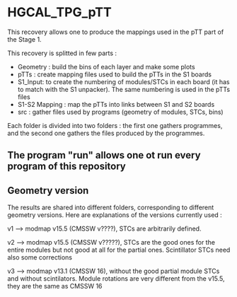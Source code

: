 # HGCAL_TPG_pTT

This recovery allows one to produce the mappings used in the pTT part of the Stage 1.

This recovery is splitted in few parts : 
- Geometry : build the bins of each layer and make some plots
- pTTs : create mapping files used to build the pTTs in the S1 boards
- S1_Input: to create the numbering of modules/STCs in each board (it has to match with the S1 unpacker). The same numbering is used in the pTTs files
- S1-S2 Mapping : map the pTTs into links between S1 and S2 boards
- src : gather files used by programs (geometry of modules, STCs, bins)

Each folder is divided into two folders : the first one gathers programmes, and the second one gathers the files produced by the programmes.


The program "run" allows one ot run every program of this repository
-




Geometry version 
-
The results are shared into different folders, corresponding to different geometry versions.
Here are explanations of the versions currently used :


v1 --> modmap v15.5 (CMSSW v????), STCs are arbitrarily defined.

v2 --> modmap v15.5 (CMSSW v?????), STCs are the good ones for the entire modules but not good at all for the partial ones. Scintillator STCs need also some corrections

v3 --> modmap v13.1 (CMSSW 16), without the good partial module STCs and without scintilators. Module rotations are very different from the v15.5, they are the same as CMSSW 16
